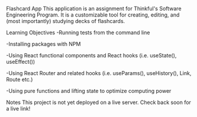   Flashcard App
This application is an assignment for Thinkful's Software Engineering Program. It is a customizable tool for creating, editing, and (most importantly) studying decks of flashcards.

Learning Objectives
-Running tests from the command line

-Installing packages with NPM

-Using React functional components and React hooks (i.e. useState(), useEffect())

-Using React Router and related hooks (i.e. useParams(), useHistory(), Link, Route etc.)

-Using pure functions and lifting state to optimize computing power

Notes
This project is not yet deployed on a live server. Check back soon for a live link!
